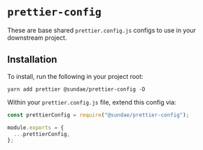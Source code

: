 # `prettier-config`

These are base shared `prettier.config.js` configs to use in your downstream project.

## Installation

To install, run the following in your project root:

```
yarn add prettier @sundae/prettier-config -D
```

Within your `prettier.config.js` file, extend this config via:

```ts
const prettierConfig = require("@sundae/prettier-config");

module.exports = {
  ...prettierConfig,
};
```
